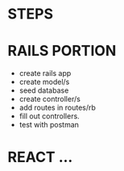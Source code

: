 # STEPS

# RAILS PORTION
  - create rails app
  - create model/s
  - seed database
  - create controller/s
  - add routes in routes/rb
  - fill out controllers.
  - test with postman


# REACT ...

